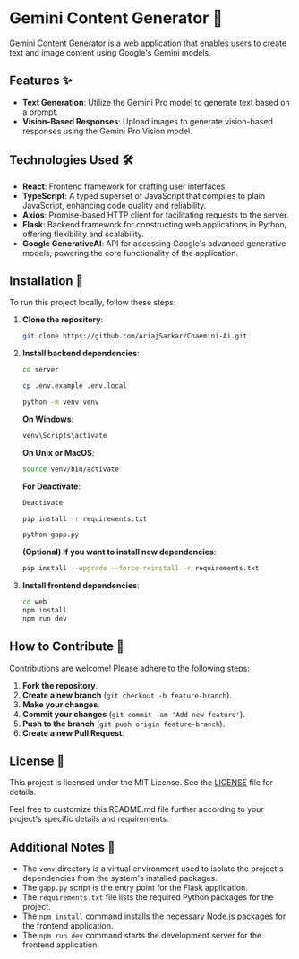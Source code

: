 # Gemini Content Generator 🌟

Gemini Content Generator is a web application that enables users to create text and image content using Google's Gemini models.

## Features ✨

- **Text Generation**: Utilize the Gemini Pro model to generate text based on a prompt.
- **Vision-Based Responses**: Upload images to generate vision-based responses using the Gemini Pro Vision model.

## Technologies Used 🛠️

- **React**: Frontend framework for crafting user interfaces.
- **TypeScript**: A typed superset of JavaScript that compiles to plain JavaScript, enhancing code quality and reliability.
- **Axios**: Promise-based HTTP client for facilitating requests to the server.
- **Flask**: Backend framework for constructing web applications in Python, offering flexibility and scalability.
- **Google GenerativeAI**: API for accessing Google's advanced generative models, powering the core functionality of the application.

## Installation 🚀

To run this project locally, follow these steps:

1. **Clone the repository**:

    ```bash
    git clone https://github.com/AriajSarkar/Chaemini-Ai.git
    ```

2. **Install backend dependencies**:

    ```bash
    cd server
    ```

    ```bash
    cp .env.example .env.local
    ```

    ```bash
    python -m venv venv
    ```

    **On Windows**:
    ```bash
    venv\Scripts\activate
    ```

    **On Unix or MacOS**:
    ```bash
    source venv/bin/activate
    ```

    **For Deactivate**:
    ```bash
    Deactivate
    ```

    ```bash
    pip install -r requirements.txt
    ```

    ```bash
    python gapp.py
    ```

    **(Optional) If you want to install new dependencies**:

    ```bash
    pip install --upgrade --force-reinstall -r requirements.txt
    ```

3. **Install frontend dependencies**:

    ```bash
    cd web
    npm install
    npm run dev
    ```

## How to Contribute 🤝

Contributions are welcome! Please adhere to the following steps:

1. **Fork the repository**.
2. **Create a new branch** (`git checkout -b feature-branch`).
3. **Make your changes**.
4. **Commit your changes** (`git commit -am 'Add new feature'`).
5. **Push to the branch** (`git push origin feature-branch`).
6. **Create a new Pull Request**.

## License 📝

This project is licensed under the MIT License. See the [LICENSE](LICENSE) file for details.

Feel free to customize this README.md file further according to your project's specific details and requirements.

## Additional Notes 📝

- The `venv` directory is a virtual environment used to isolate the project's dependencies from the system's installed packages.
- The `gapp.py` script is the entry point for the Flask application.
- The `requirements.txt` file lists the required Python packages for the project.
- The `npm install` command installs the necessary Node.js packages for the frontend application.
- The `npm run dev` command starts the development server for the frontend application.

